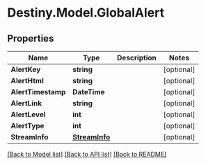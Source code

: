 # Destiny.Model.GlobalAlert

## Properties

Name | Type | Description | Notes
------------ | ------------- | ------------- | -------------
**AlertKey** | **string** |  | [optional] 
**AlertHtml** | **string** |  | [optional] 
**AlertTimestamp** | **DateTime** |  | [optional] 
**AlertLink** | **string** |  | [optional] 
**AlertLevel** | **int** |  | [optional] 
**AlertType** | **int** |  | [optional] 
**StreamInfo** | [**StreamInfo**](StreamInfo.md) |  | [optional] 

[[Back to Model list]](../README.md#documentation-for-models) [[Back to API list]](../README.md#documentation-for-api-endpoints) [[Back to README]](../README.md)

